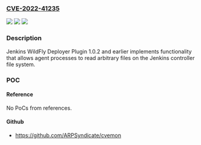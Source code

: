 ### [CVE-2022-41235](https://cve.mitre.org/cgi-bin/cvename.cgi?name=CVE-2022-41235)
![](https://img.shields.io/static/v1?label=Product&message=Jenkins%20WildFly%20Deployer%20Plugin&color=blue)
![](https://img.shields.io/static/v1?label=Version&message=%3C%3D%201.0.2%20&color=brighgreen)
![](https://img.shields.io/static/v1?label=Vulnerability&message=CWE-693%3A%20Protection%20Mechanism%20Failure&color=brighgreen)

### Description

Jenkins WildFly Deployer Plugin 1.0.2 and earlier implements functionality that allows agent processes to read arbitrary files on the Jenkins controller file system.

### POC

#### Reference
No PoCs from references.

#### Github
- https://github.com/ARPSyndicate/cvemon

